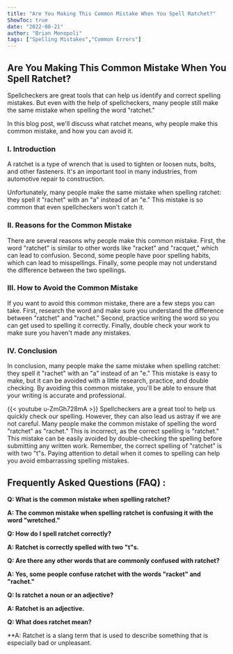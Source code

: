 ```yaml
---
title: "Are You Making This Common Mistake When You Spell Ratchet?"
ShowToc: true 
date: "2022-08-21"
author: "Brian Monopoli" 
tags: ["Spelling Mistakes","Common Errors"]
---
```

## Are You Making This Common Mistake When You Spell Ratchet?

Spellcheckers are great tools that can help us identify and correct spelling mistakes. But even with the help of spellcheckers, many people still make the same mistake when spelling the word "ratchet."

In this blog post, we'll discuss what ratchet means, why people make this common mistake, and how you can avoid it.

### I. Introduction

A ratchet is a type of wrench that is used to tighten or loosen nuts, bolts, and other fasteners. It's an important tool in many industries, from automotive repair to construction.

Unfortunately, many people make the same mistake when spelling ratchet: they spell it "rachet" with an "a" instead of an "e." This mistake is so common that even spellcheckers won't catch it.

### II. Reasons for the Common Mistake

There are several reasons why people make this common mistake. First, the word "ratchet" is similar to other words like "racket" and "racquet," which can lead to confusion. Second, some people have poor spelling habits, which can lead to misspellings. Finally, some people may not understand the difference between the two spellings.

### III. How to Avoid the Common Mistake

If you want to avoid this common mistake, there are a few steps you can take. First, research the word and make sure you understand the difference between "ratchet" and "rachet." Second, practice writing the word so you can get used to spelling it correctly. Finally, double check your work to make sure you haven't made any mistakes.

### IV. Conclusion

In conclusion, many people make the same mistake when spelling ratchet: they spell it "rachet" with an "a" instead of an "e." This mistake is easy to make, but it can be avoided with a little research, practice, and double checking. By avoiding this common mistake, you'll be able to ensure that your writing is accurate and professional.

{{< youtube u-ZmGh728mA >}} 
Spellcheckers are a great tool to help us quickly check our spelling. However, they can also lead us astray if we are not careful. Many people make the common mistake of spelling the word "ratchet" as "rachet." This is incorrect, as the correct spelling is "ratchet." This mistake can be easily avoided by double-checking the spelling before submitting any written work. Remember, the correct spelling of "ratchet" is with two "t"s. Paying attention to detail when it comes to spelling can help you avoid embarrassing spelling mistakes.

## Frequently Asked Questions (FAQ) :
**Q: What is the common mistake when spelling ratchet?**

**A: The common mistake when spelling ratchet is confusing it with the word "wretched."**

**Q: How do I spell ratchet correctly?**

**A: Ratchet is correctly spelled with two "t"s.**

**Q: Are there any other words that are commonly confused with ratchet?**

**A: Yes, some people confuse ratchet with the words "racket" and "rachet."**

**Q: Is ratchet a noun or an adjective?**

**A: Ratchet is an adjective.**

**Q: What does ratchet mean?**

**A: Ratchet is a slang term that is used to describe something that is especially bad or unpleasant.





